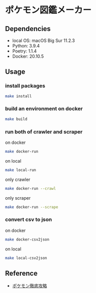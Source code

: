 # ポケモン図鑑メーカー

## Dependencies

- local OS: macOS Big Sur 11.2.3
- Python: 3.9.4
- Poetry: 1.1.4
- Docker: 20.10.5

## Usage

### install packages

```sh
make install
```

### build an environment on docker

```sh
make build
```

### run both of crawler and scraper

on docker

```sh
make docker-run
```

on local

```sh
make local-run
```

only crawler

```sh
make docker-run --crawl
```

only scraper

```sh
make docker-run --scrape
```

### convert csv to json

on docker

```sh
make docker-csv2json
```

on local

```sh
make local-csv2json
```

## Reference

- [ポケモン徹底攻略](https://yakkun.com/swsh/stats_list.htm?mode=all)
